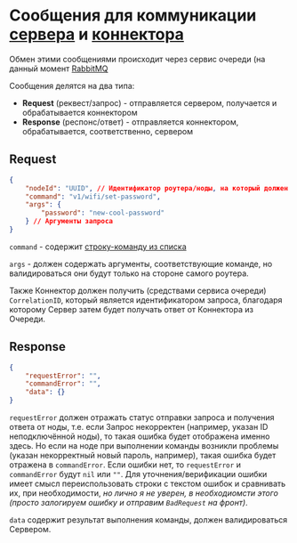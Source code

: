# Сообщения для коммуникации [сервера](../units/server.md) и [коннектора](../units/connector.md)

Обмен этими сообщениями происходит через сервис очереди (на данный момент [RabbitMQ](../units/rabbitmq.md)

Сообщения делятся на два типа:

- **Request** (реквест/запрос) - отправляется сервером, получается и обрабатывается коннектором
- **Response** (респонс/ответ) - отправляется коннектором, обрабатывается, соответственно, сервером

## Request

```json
{
    "nodeId": "UUID", // Идентификатор роутера/ноды, на который должен быть отправлен запрос
    "command": "v1/wifi/set-password",
    "args": {
        "password": "new-cool-password"
    } // Аргументы запроса
}
```

`command` - содержит [строку-команду из списка](../ipc/commands.md)

`args` - должен содержать аргументы, соответствующие команде, но валидироваться они будут только на стороне самого роутера.

Также Коннектор должен получить (средствами сервиса очереди) `CorrelationID`, который является идентификатором запроса, благодаря которому Сервер затем будет получать ответ от Коннектора из Очереди.

## Response

```json
{
    "requestError": "",
    "commandError": "",
    "data": {}
}
```

`requestError` должен отражать статус отправки запроса и получения ответа от ноды, т.е. если Запрос некорректен (например, указан ID неподключённой ноды), то такая ошибка будет отображена именно здесь. Но если на ноде при выполнении команды возникли проблемы (указан некорректный новый пароль, например), такая ошибка будет отражена в `commandError`.
Если ошибки нет, то `requestError` и `commandError` будут `nil` или `""`. Для уточнения/верификации ошибки имеет смысл переиспользовать строки с текстом ошибок и сравнивать их, при необходимости, _но лично я не уверен, в необходиомсти этого (просто залогируем ошибку и отправим `BadRequest` на фронт)_.

`data` содержит результат выполнения команды, должен валидироваться Сервером.
